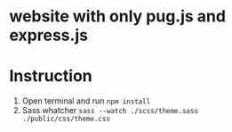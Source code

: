 # website with only pug.js and express.js

# Instruction

1. Open terminal and run `npm install`
2. Sass whatcher `sass --watch ./scss/theme.sass ./public/css/theme.css`
